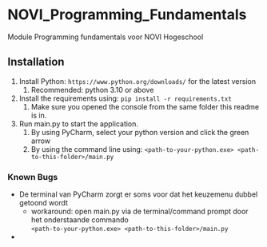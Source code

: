 # NOVI_Programming_Fundamentals
Module Programming fundamentals voor NOVI Hogeschool

## Installation
1. Install Python: ```https://www.python.org/downloads/``` for the latest version
   1. Recommended: python 3.10 or above
2. Install the requirements using: ```pip install -r requirements.txt```
   1. Make sure you opened the console from the same folder this readme is in.
3. Run main.py to start the application.
   1. By using PyCharm, select your python version and click the green arrow
   2. By using the command line using: ```<path-to-your-python.exe> <path-to-this-folder>/main.py```

### Known Bugs
* De terminal van PyCharm zorgt er soms voor dat het keuzemenu dubbel getoond wordt
  * workaround: open main.py via de terminal/command prompt door het onderstaande commando <br> 
    ```<path-to-your-python.exe> <path-to-this-folder>/main.py```
* 
